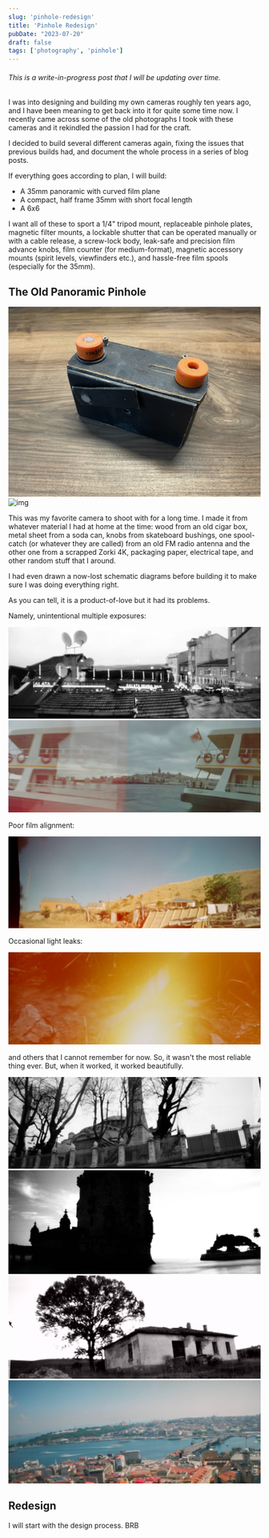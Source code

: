 ```yaml
---
slug: 'pinhole-redesign'
title: 'Pinhole Redesign'
pubDate: "2023-07-20"
draft: false
tags: ['photography', 'pinhole']
---
```


###### This is a write-in-progress post that I will be updating over time.

I was into designing and building my own cameras roughly ten years ago, and I have been meaning to get back into it for quite some time now. I recently came across some of the old photographs I took with these cameras and it rekindled the passion I had for the craft.

I decided to build several different cameras again, fixing the issues that previous builds had, and document the whole process in a series of blog posts.

If everything goes according to plan, I will build:
- A 35mm panoramic with curved film plane
- A compact, half frame 35mm with short focal length
- A 6x6

I want all of these to sport a 1/4" tripod mount, replaceable pinhole plates, magnetic filter mounts, a lockable shutter that can be operated manually or with a cable release, a screw-lock body, leak-safe and precision film advance knobs, film counter (for medium-format), magnetic accessory mounts (spirit levels, viewfinders etc.), and hassle-free film spools (especially for the 35mm).

## The Old Panoramic Pinhole

![img](../../../assets/content/photography/pinhole/pinhole-old.jpeg)
![img](../../../assets/content/photography/pinhole/pinhole-old-2.jpeg)

This was my favorite camera to shoot with for a long time. I made it from whatever material I had at home at the time: wood from an old cigar box, metal sheet from a soda can, knobs from skateboard bushings, one spool-catch (or whatever they are called) from an old FM radio antenna and the other one from a scrapped Zorki 4K, packaging paper, electrical tape, and other random stuff that I around.

I had even drawn a now-lost schematic diagrams before building it to make sure I was doing everything right.

As you can tell, it is a product-of-love but it had its problems.

Namely, unintentional multiple exposures:

![img](../../../assets/content/photography/pinhole/problem-1.jpeg)
![img](../../../assets/content/photography/pinhole/problem-2.jpeg)

Poor film alignment:

![img](../../../assets/content/photography/pinhole/problem-3.jpeg)

Occasional light leaks:

![img](../../../assets/content/photography/pinhole/problem-4.jpeg)

and others that I cannot remember for now. So, it wasn't the most reliable thing ever. But, when it worked, it worked beautifully.

![img](../../../assets/content/photography/pinhole/panoramic-1.jpeg)
![img](../../../assets/content/photography/pinhole/panoramic-2.jpeg)
![img](../../../assets/content/photography/pinhole/panoramic-3.jpeg)
![img](../../../assets/content/photography/pinhole/panoramic-4.jpeg)


## Redesign

I will start with the design process. BRB